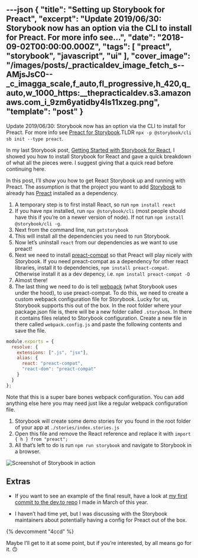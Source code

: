 ---json
{
  "title": "Setting up Storybook for Preact",
  "excerpt": "Update 2019/06/30: Storybook now has an option via the CLI to install for Preact. For more info see...",
  "date": "2018-09-02T00:00:00.000Z",
  "tags": [
    "preact",
    "storybook",
    "javascript",
    "ui"
  ],
  "cover_image": "/images/posts/_practicaldev_image_fetch_s--AMjsJsC0--_c_imagga_scale,f_auto,fl_progressive,h_420,q_auto,w_1000_https:__thepracticaldev.s3.amazonaws.com_i_9zm6yatidby4ls11xzeg.png",
  "template": "post"
}
---
Update 2019/06/30: Storybook now has an option via the CLI to install for Preact. For more info see [Preact for Storybook](https://storybook.js.org/docs/guides/guide-preact).TLDR `npx -p @storybook/cli sb init --type preact`.

In my last Storybook post, [Getting Started with Storybook for React](https://dev.to/nickytonline/getting-started-with-react-storybook-9jh), I showed you how to install Storybook for React and gave a quick breakdown of what all the pieces were. I suggest giving that a quick read before continuing here.

In this post, I’ll show you how to get React Storybook up and running with Preact. The assumption is that the project you want to add [Storybook](https://storybook.js.org) to already has [Preact](https://github.com/developit/preact) installed as a dependency.

1. A temporary step is to first install React, so run `npm install react`
2. If you have npx installed, run `npx @storybook/cli` (most people should have this if you’re on a newer version of node). If not run `npm install @storybook/cli -g`.
3. Next from the command line, run `getstorybook`
4. This will install all the dependencies you need to run Storybook.
5. Now let’s uninstall `react` from our dependencies as we want to use preact!
6. Next we need to install [preact-compat](https://github.com/developit/preact-compat) so that Preact will play nicely with Storybook. If you need preact-compat as a dependency for other react libraries, install it to dependencies, `npm install preact-compat`. Otherwise install it as a dev depency, i.e. `npm install preact-compat -D`
7. Almost there!
8. The last thing we need to do is tell [webpack](https://webpack.js.org) (what Storybook uses under the hood), to use preact-compat. To do this, we need to create a custom webpack configuration file for Storybook. Lucky for us, Storybook supports this out of the box. In the root folder where your package.json file is, there will be a new folder called `.storybook`. In there it contains files related to Storybook configuration. Create a new file in there called `webpack.config.js` and paste the following contents and save the file.

```javascript
module.exports = {
  resolve: {
    extensions: [".js", "jsx"],
    alias: {
      react: "preact-compat",
      "react-dom": "preact-compat"
    }
  }
};
```

Note that this is a super bare bones webpack configuration. You can add anything else here you may need just like a regular webpack configuration file.

1. Storybook will create some demo stories for you found in the root folder of your app at `./stories/index.stories.js`
2. Open this file and remove the React reference and replace it with `import { h } from "preact";`
3. All that’s left to do is run `npm run storybook` and navigate to Storybook in a browser.

![Screenshot of Storybook in action](https://www.iamdeveloper.com/storybook-cc90189bb245b5d5bdea02cbff77fd3c.gif)

## Extras

- If you want to see an example of the final result, have a look at [my first commit to the dev.to repo](https://github.com/thepracticaldev/dev.to/commit/6a8df8c8ddec739280325c0000d6d32593f70ed0) I made in March of this year.

- I haven’t had time yet, but I was discussing with the Storybook maintainers about potentially having a config for Preact out of the box.

{% devcomment "4ccd" %}

Maybe I’ll get to it at some point, but if you’re interested, by all means go for it. 🙃
